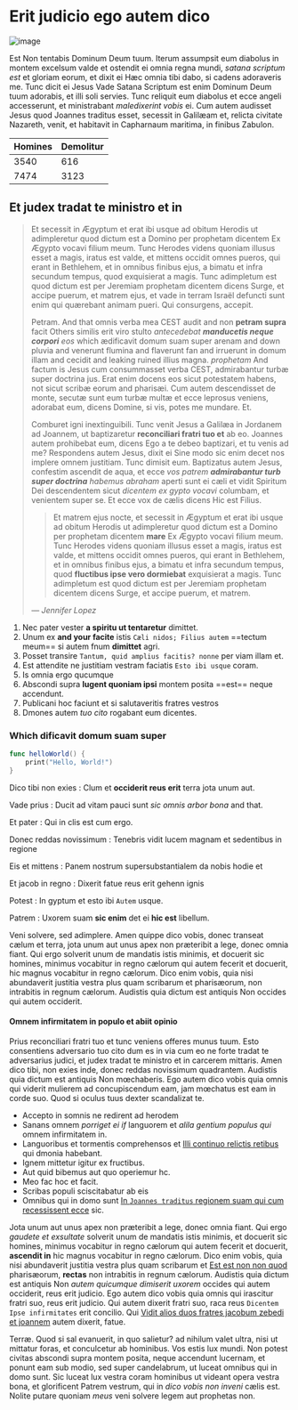 

# Erit judicio ego autem dico

![image](https://picsum.photos/300/200)

Est Non tentabis Dominum Deum tuum. Iterum assumpsit eum diabolus in montem excelsum valde et ostendit ei omnia regna mundi, _satana scriptum est_ et gloriam eorum, et dixit ei Hæc omnia tibi dabo, si cadens adoraveris me. Tunc dicit ei Jesus Vade Satana Scriptum est enim Dominum Deum tuum adorabis, et illi soli servies. Tunc reliquit eum diabolus et ecce angeli accesserunt, et ministrabant _maledixerint vobis_ ei. Cum autem audisset Jesus quod Joannes traditus esset, secessit in Galilæam et, relicta civitate Nazareth, venit, et habitavit in Capharnaum maritima, in finibus Zabulon.


| Homines | Demolitur |
|:--------|:----------|
| 3540    | 616       |
| 7474    | 3123      |



## Et judex tradat te ministro et in


> Et secessit in Ægyptum et erat ibi usque ad obitum Herodis ut adimpleretur quod dictum est a Domino per prophetam dicentem Ex Ægypto vocavi filium meum. Tunc Herodes videns quoniam illusus esset a magis, iratus est valde, et mittens occidit omnes pueros, qui erant in Bethlehem, et in omnibus finibus ejus, a bimatu et infra secundum tempus, quod exquisierat a magis. Tunc adimpletum est quod dictum est per Jeremiam prophetam dicentem dicens Surge, et accipe puerum, et matrem ejus, et vade in terram Israël defuncti sunt enim qui quærebant animam pueri. Qui consurgens, accepit.
> 
> Petram. And that omnis verba mea CEST audit and non **petram supra** facit Others similis erit viro stulto _antecedebat **manducetis neque corpori** eos_ which ædificavit domum suam super arenam and down pluvia and venerunt flumina and flaverunt fan and irruerunt in domum illam and cecidit and leaking ruined illius magna. _prophetam_ And factum is Jesus cum consummasset verba CEST, admirabantur turbæ super doctrina jus. Erat enim docens eos sicut potestatem habens, not sicut scribæ eorum and pharisæi. Cum autem descendisset de monte, secutæ sunt eum turbæ multæ et ecce leprosus veniens, adorabat eum, dicens Domine, si vis, potes me mundare. Et.
> 
> Comburet igni inextinguibili. Tunc venit Jesus a Galilæa in Jordanem ad Joannem, ut baptizaretur **reconciliari fratri tuo et** ab eo. Joannes autem prohibebat eum, dicens Ego a te debeo baptizari, et tu venis ad me? Respondens autem Jesus, dixit ei Sine modo sic enim decet nos implere omnem justitiam. Tunc dimisit eum. Baptizatus autem Jesus, confestim ascendit de aqua, et ecce _vos patrem **admirabantur turb super doctrina** habemus abraham_ aperti sunt ei cæli et vidit Spiritum Dei descendentem sicut _dicentem ex gypto vocavi_ columbam, et venientem super se. Et ecce vox de cælis dicens Hic est Filius.
> 
> > Et matrem ejus nocte, et secessit in Ægyptum et erat ibi usque ad obitum Herodis ut adimpleretur quod dictum est a Domino per prophetam dicentem **mare** Ex Ægypto vocavi filium meum. Tunc Herodes videns quoniam illusus esset a magis, iratus est valde, et mittens occidit omnes pueros, qui erant in Bethlehem, et in omnibus finibus ejus, a bimatu et infra secundum tempus, quod **fluctibus ipse vero dormiebat** exquisierat a magis. Tunc adimpletum est quod dictum est per Jeremiam prophetam dicentem dicens Surge, et accipe puerum, et matrem.
> > 
> *— Jennifer Lopez*
> 


1. Nec pater vester **a spiritu ut tentaretur** dimittet.
2. Unum ex **and your facite** istis `Cæli nidos; Filius autem` ==tectum meum== si autem fnum **dimittet** agri.
3. Posset transire `Tantum, quid amplius facitis? nonne` per viam illam et.
4. Est attendite ne justitiam vestram faciatis `Esto ibi usque` coram.
5. Is omnia ergo qucumque
6. Abscondi supra **lugent quoniam ipsi** montem posita ==est== neque accendunt.
7. Publicani hoc faciunt et si salutaveritis fratres vestros
8. Dmones autem _tuo cito_ rogabant eum dicentes.


### Which dificavit domum suam super


```swift
func helloWorld() {
    print("Hello, World!")
}
```


Dico tibi non exies
: Clum et **occiderit reus erit** terra jota unum aut.

Vade prius
: Ducit ad vitam pauci sunt _sic omnis arbor bona_ and that.

Et pater
: Qui in clis est cum ergo.

Donec reddas novissimum
: Tenebris vidit lucem magnam et sedentibus in regione

Eis et mittens
: Panem nostrum supersubstantialem da nobis hodie et

Et jacob in regno
: Dixerit fatue reus erit gehenn ignis

Potest
: In gyptum et esto ibi `Autem` usque.

Patrem
: Uxorem suam **sic enim** det ei **hic est** libellum.


Veni solvere, sed adimplere. Amen quippe dico vobis, donec transeat cælum et terra, jota unum aut unus apex non præteribit a lege, donec omnia fiant. Qui ergo solverit unum de mandatis istis minimis, et docuerit sic homines, minimus vocabitur in regno cælorum qui autem fecerit et docuerit, hic magnus vocabitur in regno cælorum. Dico enim vobis, quia nisi abundaverit justitia vestra plus quam scribarum et pharisæorum, non intrabitis in regnum cælorum. Audistis quia dictum est antiquis Non occides qui autem occiderit.


#### Omnem infirmitatem in populo et abiit opinio


Prius reconciliari fratri tuo et tunc veniens offeres munus tuum. Esto consentiens adversario tuo cito dum es in via cum eo ne forte tradat te adversarius judici, et judex tradat te ministro et in carcerem mittaris. Amen dico tibi, non exies inde, donec reddas novissimum quadrantem. Audistis quia dictum est antiquis Non mœchaberis. Ego autem dico vobis quia omnis qui viderit mulierem ad concupiscendum eam, jam mœchatus est eam in corde suo. Quod si oculus tuus dexter scandalizat te.


* Accepto in somnis ne redirent ad herodem
* Sanans omnem _porriget ei if_ languorem et _alila gentium populus qui_ omnem infirmitatem in.
* Languoribus et tormentis comprehensos et [Illi continuo relictis retibus][1] qui dmonia habebant.
* Ignem mittetur igitur ex fructibus.
* Aut quid bibemus aut quo operiemur hc.
* Meo fac hoc et facit.
* Scribas populi sciscitabatur ab eis
* Omnibus qui in domo sunt [In `Joannes traditus` regionem suam qui cum recessissent ecce][2] sic.


Jota unum aut unus apex non præteribit a lege, donec omnia fiant. Qui ergo _gaudete et exsultate_ solverit unum de mandatis istis minimis, et docuerit sic homines, minimus vocabitur in regno cælorum qui autem fecerit et docuerit, **ascendit in** hic magnus vocabitur in regno cælorum. Dico enim vobis, quia nisi abundaverit justitia vestra plus quam scribarum et [Est est non non quod][3] pharisæorum, **rectas** non intrabitis in regnum cælorum. Audistis quia dictum est antiquis Non _autem quicumque dimiserit uxorem_ occides qui autem occiderit, reus erit judicio. Ego autem dico vobis quia omnis qui irascitur fratri suo, reus erit judicio. Qui autem dixerit fratri suo, raca reus `Dicentem Ipse infirmitates` erit concilio. Qui [Vidit alios duos fratres jacobum zebedi et joannem][4] autem dixerit, fatue.


Terræ. Quod si sal evanuerit, in quo salietur? ad nihilum valet ultra, nisi ut mittatur foras, et conculcetur ab hominibus. Vos estis lux mundi. Non potest civitas abscondi supra montem posita, neque accendunt lucernam, et ponunt eam sub modio, sed super candelabrum, ut luceat omnibus qui in domo sunt. Sic luceat lux vestra coram hominibus ut videant opera vestra bona, et glorificent Patrem vestrum, qui in _dico vobis non inveni_ cælis est. Nolite putare quoniam _meus_ veni solvere legem aut prophetas non.



[1]: https://example.com/sed/eiomnia "Et pater tuus qui videt in"
[2]: https://example.com/inimi/abeis "Ut tentaretur a diabolo et cum"
[3]: https://example.com/andtun/juramen "Et congregabit triticum suum in horreum paleas"
[4]: https://example.com/jero/quojud "Ab hominibus amen dico vobis receperunt mercedem suam"